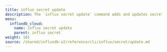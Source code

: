```yaml
---
title: influx secret update
description: The `influx secret update` command adds and updates secrets.
menu:
  influxdb_cloud:
    name: influx secret update
    parent: influx secret
weight: 101
source: /shared/influxdb-v2/reference/cli/influx/secret/update.md
---
```


<!-- The content of this file is at 
// SOURCE content/shared/influxdb-v2/reference/cli/influx/secret/update.md-->
